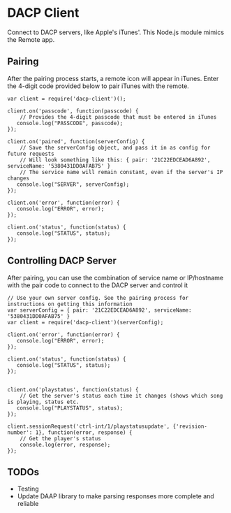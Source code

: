 
# DACP Client #

Connect to DACP servers, like Apple's iTunes'. This Node.js module mimics the Remote app.

## Pairing ##

After the pairing process starts, a remote icon will appear in iTunes. Enter the 4-digit code provided below to pair iTunes with the remote.

    var client = require('dacp-client')();
    
    client.on('passcode', function(passcode) {
        // Provides the 4-digit passcode that must be entered in iTunes
       console.log("PASSCODE", passcode);
    });
    
    client.on('paired', function(serverConfig) {
        // Save the serverConfig object, and pass it in as config for future requests
        // Will look something like this: { pair: '21C22EDCEAD6A892', serviceName: '5380431DD0AFAB75' }
        // The service name will remain constant, even if the server's IP changes
       console.log("SERVER", serverConfig);
    });
    
    client.on('error', function(error) {
       console.log("ERROR", error);
    });
    
    client.on('status', function(status) {
       console.log("STATUS", status);
    });
    
## Controlling DACP Server ##

After pairing, you can use the combination of service name or IP/hostname with the pair code to connect to the DACP server and control it

    // Use your own server config. See the pairing process for instructions on getting this information
    var serverConfig = { pair: '21C22EDCEAD6A892', serviceName: '5380431DD0AFAB75' }
    var client = require('dacp-client')(serverConfig);
    
    client.on('error', function(error) {
       console.log("ERROR", error);
    });
    
    client.on('status', function(status) {
       console.log("STATUS", status);
    });
    

    client.on('playstatus', function(status) {
        // Get the server's status each time it changes (shows which song is playing, status etc.
       console.log("PLAYSTATUS", status);
    });
    
    client.sessionRequest('ctrl-int/1/playstatusupdate', {'revision-number': 1}, function(error, response) {
        // Get the player's status
        console.log(error, response);
    });
    
## TODOs ##

* Testing
* Update DAAP library to make parsing responses more complete and reliable